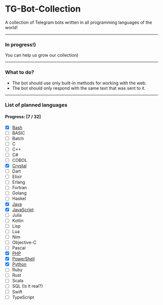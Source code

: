 # TG-Bot-Collection
A collection of Telegram bots written in all programming languages of the world!
___

### In progress!)
You can help us grow our collection)
___

### What to do?
- The bot should use only built-in methods for working with the web.
- The bot should only respond with the same text that was sent to it.
___

### List of planned languages

#### Progress: [7 / 32]

- [x] [Bash](https://github.com/andrew000/TG-Bot-Collection/tree/master/collection/bash)
- [ ] BASIC
- [ ] Batch
- [ ] C
- [ ] C++
- [ ] C#
- [ ] COBOL
- [x] [Crystal](https://github.com/andrew000/TG-Bot-Collection/tree/master/collection/crystal)
- [ ] Dart
- [ ] Elixir
- [ ] Erlang
- [ ] Fortran
- [ ] Golang
- [ ] Haskel
- [x] [Java](https://github.com/andrew000/TG-Bot-Collection/tree/master/collection/java)
- [x] [JavaScript](https://github.com/andrew000/TG-Bot-Collection/tree/master/collection/javascript)
- [ ] Julia
- [ ] Kotlin
- [ ] Lisp
- [ ] Lua
- [ ] Nim
- [ ] Objective-C
- [ ] Pascal
- [x] [PHP](https://github.com/andrew000/TG-Bot-Collection/tree/master/collection/php)
- [x] [PowerShell](https://github.com/andrew000/TG-Bot-Collection/tree/master/collection/powershell) 
- [x] [Python](https://github.com/andrew000/TG-Bot-Collection/tree/master/collection/python)
- [ ] Ruby
- [ ] Rust
- [ ] Scala
- [ ] SQL (Is it real?)
- [ ] Swift
- [ ] TypeScript
